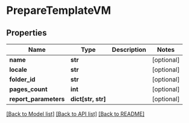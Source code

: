 # PrepareTemplateVM


## Properties
Name | Type | Description | Notes
------------ | ------------- | ------------- | -------------
**name** | **str** |  | [optional] 
**locale** | **str** |  | [optional] 
**folder_id** | **str** |  | [optional] 
**pages_count** | **int** |  | [optional] 
**report_parameters** | **dict[str, str]** |  | [optional] 

[[Back to Model list]](../README.md#documentation-for-models) [[Back to API list]](../README.md#documentation-for-api-endpoints) [[Back to README]](../README.md)


